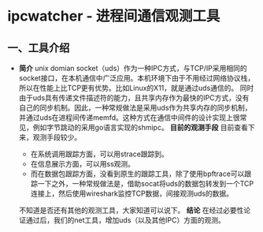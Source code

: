 # ipcwatcher - 进程间通信观测工具
## 一、工具介绍
- **简介**
  unix domian socket（uds）作为一种IPC方式，与TCP/IP采用相同的socket接口，在本机通信中广泛应用。本机环境下由于不用经过网络协议栈，所以在性能上比TCP更有优势。比如Linux的X11，就是通过uds通信的。
  同时由于uds具有传递文件描述符的能力，且共享内存作为最快的IPC方式，没有自己的同步机制。因此，一种常规做法是采用uds作为共享内存的同步机制，并通过uds在进程间传递memfd。这种方式在通信中间件的设计实现上很常见，例如字节跳动的采用go语言实现的shmipc。
  **目前的观测手段**
  目前查看下来，观测手段较少。

  - 在系统调用跟踪方面，可以用strace跟踪到。
  - 在信息展示方面，可以用ss观测。
  - 而在数据包跟踪方面，没看到原生的跟踪工具，除了使用bpftrace可以跟踪一下之外，一种常规做法是，借助socat将uds的数据包转发到一个TCP连接上，然后使用wireshark监控TCP数据，间接观测uds的数据。

  不知道是否还有其他的观测工具，大家知道可以说下。
  **结论**
  在经过必要性论证通过后，我们的net工具，增加uds（以及其他IPC）方面的观测。
